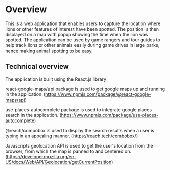 # Overview
This is a web application that enables users to capture the location where lions or other features of interest have been spotted. The position is then displayed on a map with popup showing the time when the lion was spotted. The application can be used by game rangers and tour guides to help track lions or other animals easily during game drives in large parks, hence making animal spotting to be easy.

## Technical overview
The application is built using the React.js library

react-google-maps/api package is used to get google maps up and running in the application. (https://www.npmjs.com/package/@react-google-maps/api)

use-places-autocomplete package is used to integrate google places search in the application. (https://www.npmjs.com/package/use-places-autocomplete)

@reach/combobox is used to display the search results when a user is typing in an appealing manner. (https://reach.tech/combobox/)

Javascripts geolocation API is used to get the user's location from the browser, from which the map is panned to and centered on. (https://developer.mozilla.org/en-US/docs/Web/API/Geolocation/getCurrentPosition)
